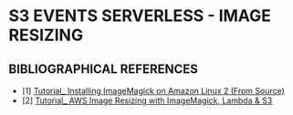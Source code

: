 # S3 EVENTS SERVERLESS - IMAGE RESIZING

## BIBLIOGRAPHICAL REFERENCES

- [1] [Tutorial_ Installing ImageMagick on Amazon Linux 2 (From Source)](https://www.bytescale.com/blog/installing-imagemagick-on-amazon-linux-2/?ref=www.bytescale.com/blog)
- [2] [Tutorial_ AWS Image Resizing with ImageMagick, Lambda & S3](https://www.bytescale.com/blog//aws-lambda-image-resize/)
